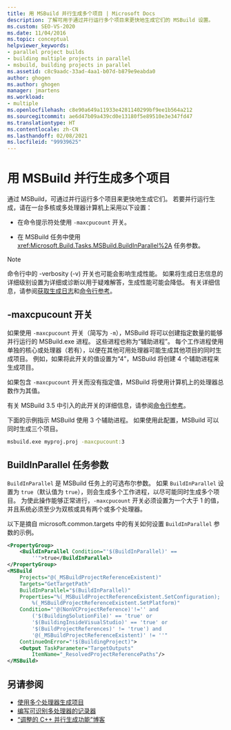 ```yaml
---
title: 用 MSBuild 并行生成多个项目 | Microsoft Docs
description: 了解可用于通过并行运行多个项目来更快地生成它们的 MSBuild 设置。
ms.custom: SEO-VS-2020
ms.date: 11/04/2016
ms.topic: conceptual
helpviewer_keywords:
- parallel project builds
- building multiple projects in parallel
- msbuild, building projects in parallel
ms.assetid: c8c9aadc-33ad-4aa1-b07d-b879e9eabda0
author: ghogen
ms.author: ghogen
manager: jmartens
ms.workload:
- multiple
ms.openlocfilehash: c8e90a649a11933e4281140299bf9ee1b564a212
ms.sourcegitcommit: ae6d47b09a439cd0e13180f5e89510e3e347fd47
ms.translationtype: HT
ms.contentlocale: zh-CN
ms.lasthandoff: 02/08/2021
ms.locfileid: "99939625"
---
```

# <a name="build-multiple-projects-in-parallel-with-msbuild"></a>用 MSBuild 并行生成多个项目

通过 MSBuild，可通过并行运行多个项目来更快地生成它们。 若要并行运行生成，请在一台多核或多处理器计算机上采用以下设置：

- 在命令提示符处使用 `-maxcpucount` 开关。

- 在 MSBuild 任务中使用 <xref:Microsoft.Build.Tasks.MSBuild.BuildInParallel%2A> 任务参数。

> [!NOTE]
> 命令行中的 -verbosity (-v) 开关也可能会影响生成性能。 如果将生成日志信息的详细级别设置为详细或诊断以用于疑难解答，生成性能可能会降低。 有关详细信息，请参阅[获取生成日志](../msbuild/obtaining-build-logs-with-msbuild.md)和[命令行参考](../msbuild/msbuild-command-line-reference.md)。

## <a name="-maxcpucount-switch"></a>-maxcpucount 开关

如果使用 `-maxcpucount` 开关（简写为 `-m`），MSBuild 将可以创建指定数量的能够并行运行的 MSBuild.exe 进程。 这些进程也称为“辅助进程”。 每个工作进程使用单独的核心或处理器（若有），以便在其他可用处理器可能生成其他项目的同时生成项目。 例如，如果将此开关的值设置为“4”，MSBuild 将创建 4 个辅助进程来生成项目。

如果包含 `-maxcpucount` 开关而没有指定值，MSBuild 将使用计算机上的处理器总数作为其值。

有关 MSBuild 3.5 中引入的此开关的详细信息，请参阅[命令行参考](../msbuild/msbuild-command-line-reference.md)。

下面的示例指示 MSBuild 使用 3 个辅助进程。 如果使用此配置，MSBuild 可以同时生成三个项目。

```cmd
msbuild.exe myproj.proj -maxcpucount:3
```

## <a name="buildinparallel-task-parameter"></a>BuildInParallel 任务参数

`BuildInParallel` 是 MSBuild 任务上的可选布尔参数。 如果 `BuildInParallel` 设置为 `true`（默认值为 `true`），则会生成多个工作进程，以尽可能同时生成多个项目。 为使此操作能够正常进行，`-maxcpucount` 开关必须设置为一个大于 1 的值，并且系统必须至少为双核或具有两个或多个处理器。

以下是摘自 microsoft.common.targets 中的有关如何设置 `BuildInParallel` 参数的示例。

```xml
<PropertyGroup>
    <BuildInParallel Condition="'$(BuildInParallel)' ==
        ''">true</BuildInParallel>
</PropertyGroup>
<MSBuild
    Projects="@(_MSBuildProjectReferenceExistent)"
    Targets="GetTargetPath"
    BuildInParallel="$(BuildInParallel)"
    Properties="%(_MSBuildProjectReferenceExistent.SetConfiguration);
        %(_MSBuildProjectReferenceExistent.SetPlatform)"
    Condition="'@(NonVCProjectReference)'!='' and
        ('$(BuildingSolutionFile)' == 'true' or
        '$(BuildingInsideVisualStudio)' == 'true' or
        '$(BuildProjectReferences)' != 'true') and
        '@(_MSBuildProjectReferenceExistent)' != ''"
    ContinueOnError="!$(BuildingProject)">
    <Output TaskParameter="TargetOutputs"
        ItemName="_ResolvedProjectReferencePaths"/>
</MSBuild>
```

## <a name="see-also"></a>另请参阅

- [使用多个处理器生成项目](../msbuild/using-multiple-processors-to-build-projects.md)
- [编写可识别多处理器的记录器](../msbuild/writing-multi-processor-aware-loggers.md)
- [“调整的 C++ 并行生成功能”博客](https://devblogs.microsoft.com/visualstudio/tuning-c-build-parallelism-in-vs2010/)
